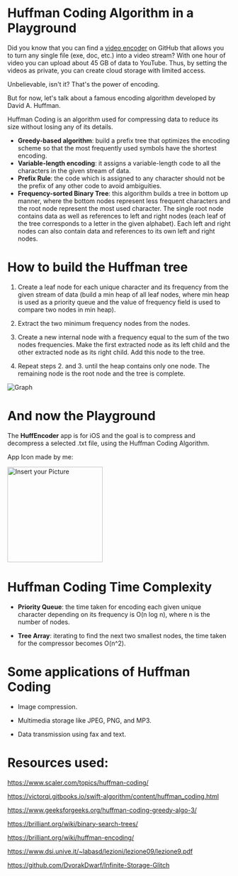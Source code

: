 # Huffman Coding Algorithm in a Playground

Did you know that you can find a [video encoder](https://github.com/DvorakDwarf/Infinite-Storage-Glitch) on GitHub that allows you to turn any single file (exe, doc, etc.) into a video stream? With one hour of video you can upload about 45 GB of data to YouTube. 
Thus, by setting the videos as private, you can create cloud storage with limited access.

Unbelievable, isn't it? That's the power of encoding.

But for now, let's talk about a famous encoding algorithm developed by David A. Huffman.

Huffman Coding is an algorithm used for compressing data to reduce its size without losing any of its details.

- **Greedy-based algorithm**: build a prefix tree that optimizes the encoding scheme so that the most frequently used symbols have the shortest encoding.
- **Variable-length encoding**: it assigns a variable-length code to all the characters in the given stream of data.
- **Prefix Rule**: the code which is assigned to any character should not be the prefix of any other code to avoid ambiguities.
- **Frequency-sorted Binary Tree**: this algorithm builds a tree in bottom up manner, where the bottom nodes represent less frequent characters and the root node represent the most used character. The single root node contains data as well as references to left and right nodes (each leaf of the tree corresponds to a letter in the given alphabet). Each left and right nodes can also contain data and references to its own left and right nodes.


# How to build the Huffman tree

1. Create a leaf node for each unique character and its frequency from the given stream of data (build a min heap of all leaf nodes, where min heap is used as a priority queue and the value of frequency field is used to compare two nodes in min heap).

2. Extract the two minimum frequency nodes from the nodes.

3. Create a new internal node with a frequency equal to the sum of the two nodes frequencies. Make the first extracted node as its left child and the other extracted node as its right child. Add this node to the tree.

4. Repeat steps 2. and 3. until the heap contains only one node. The remaining node is the root node and the tree is complete.

![Graph](https://user-images.githubusercontent.com/113531950/228544889-d143f169-3d0d-4943-9143-43c0755e422b.jpg)

# And now the Playground

The **HuffEncoder** app is for iOS and the goal is to compress and decompress a selected .txt file, using the Huffman Coding Algorithm.

App Icon made by me:

<img width="215" alt="Insert your Picture" src="https://user-images.githubusercontent.com/113531950/228546047-b0667a6c-18f1-451c-8787-e0a8298cfe35.png">


# Huffman Coding Time Complexity

- **Priority Queue**: the time taken for encoding each given unique character depending on its frequency is O(n log n), where n is the number of nodes.

- **Tree Array**: iterating to find the next two smallest nodes, the time taken for the compressor becomes O(n^2).


# Some applications of Huffman Coding

- Image compression.

- Multimedia storage like JPEG, PNG, and MP3.

- Data transmission using fax and text.

# Resources used:
https://www.scaler.com/topics/huffman-coding/

https://victorqi.gitbooks.io/swift-algorithm/content/huffman_coding.html

https://www.geeksforgeeks.org/huffman-coding-greedy-algo-3/

https://brilliant.org/wiki/binary-search-trees/

https://brilliant.org/wiki/huffman-encoding/

https://www.dsi.unive.it/~labasd/lezioni/lezione09/lezione9.pdf

https://github.com/DvorakDwarf/Infinite-Storage-Glitch

